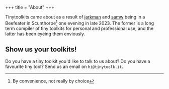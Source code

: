 +++
title = "About"
+++

Tinytoolkits came about as a result of [jarkman] and [samw] being in a Beefeater in
Scunthorpe[^1] one evening in late 2023. The former is a long term compiler of tiny
toolkits for personal and professional use, and the latter has been eyeing them
enviously.

## Show us your toolkits!
Do you have a tiny toolkit you'd like to talk to us about? Do you have a favourite tiny
tool? Send us an email on `hi@tinytoolk.it`.

[jarkman]: http://www.jarkman.co.uk/
[samw]: https://wlcx.cc

[^1]: By convenience, not really by choice
